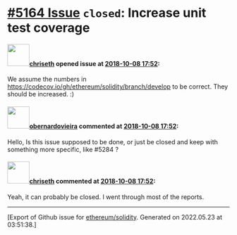 # [\#5164 Issue](https://github.com/ethereum/solidity/issues/5164) `closed`: Increase unit test coverage

#### <img src="https://avatars.githubusercontent.com/u/9073706?v=4" width="50">[chriseth](https://github.com/chriseth) opened issue at [2018-10-08 17:52](https://github.com/ethereum/solidity/issues/5164):

We assume the numbers in https://codecov.io/gh/ethereum/solidity/branch/develop to be correct. They should be increased. :)

#### <img src="https://avatars.githubusercontent.com/u/19441097?u=08f8aa522ac6a4ef85d6ac7c519fa9739593a94e&v=4" width="50">[obernardovieira](https://github.com/obernardovieira) commented at [2018-10-08 17:52](https://github.com/ethereum/solidity/issues/5164#issuecomment-438359009):

Hello,
Is this issue supposed to be done, or just be closed and keep with something more specific, like  #5284 ?

#### <img src="https://avatars.githubusercontent.com/u/9073706?v=4" width="50">[chriseth](https://github.com/chriseth) commented at [2018-10-08 17:52](https://github.com/ethereum/solidity/issues/5164#issuecomment-438369275):

Yeah, it can probably be closed. I went through most of the reports.


-------------------------------------------------------------------------------



[Export of Github issue for [ethereum/solidity](https://github.com/ethereum/solidity). Generated on 2022.05.23 at 03:51:38.]
